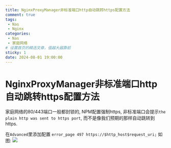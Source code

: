 ```yaml
---
title: NginxProxyManager非标准端口http自动跳转https配置方法
comment: true  
tags:
 - Nas
 - Nginx
categories:
 - Nas
 - 家庭网络
# 设置首页的精选文章，值越大越靠前
sticky: 1  
date: 2024-08-01 19:00:00
---
```


# NginxProxyManager非标准端口http自动跳转https配置方法

家庭网络的80/443端口一般都封锁的, NPM配置强制https, 非标准端口会提示`the plain http was sent to https port`, 而不是像我们预期的那样自动跳转到https.

在`Advanced`里添加配置 `error_page 497 https://$http_host$request_uri;`
如图:
![](https://cdn.jsdelivr.net/gh/lpdswing/oss@main/202408011723691.png)